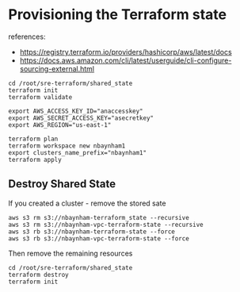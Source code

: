 # Provisioning the Terraform state
references: 
- https://registry.terraform.io/providers/hashicorp/aws/latest/docs
- https://docs.aws.amazon.com/cli/latest/userguide/cli-configure-sourcing-external.html
```
cd /root/sre-terraform/shared_state
terraform init
terraform validate

export AWS_ACCESS_KEY_ID="anaccesskey"
export AWS_SECRET_ACCESS_KEY="asecretkey"
export AWS_REGION="us-east-1"

terraform plan
terraform workspace new nbaynham1
export clusters_name_prefix="nbaynham1"
terraform apply
```
## Destroy Shared State
If you created a cluster - remove the stored sate
```
aws s3 rm s3://nbaynham-terraform_state --recursive
aws s3 rm s3://nbaynham-vpc-terraform-state --recursive
aws s3 rb s3://nbaynham-terraform-state --force
aws s3 rb s3://nbaynham-vpc-terraform-state --force
```

Then remove the remaining resources
```
cd /root/sre-terraform/shared_state
terraform destroy
terraform init
```
